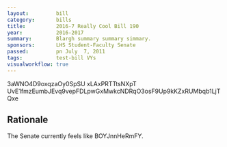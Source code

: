 ```yaml
---
layout:         bill
category:       bills
title:          2016-7 Really Cool Bill 190
year:           2016-2017
summary:        Blargh summary summary simmary.
sponsors:       LHS Student-Faculty Senate
passed:         pn July  7, 2011
tags:           test-bill VYs
visualworkflow: true
---
```



3aWNO4D9oxqzaOy0SpSU xLAxPRTTtsNXpT UvE1fmzEumbJEvq9vepFDLpwGxMwkcNDRqO3osF9Up9kKZxRUMbqb1LjTQxe 




Rationale
---------
The Senate currently feels like BOYJnnHeRmFY.
